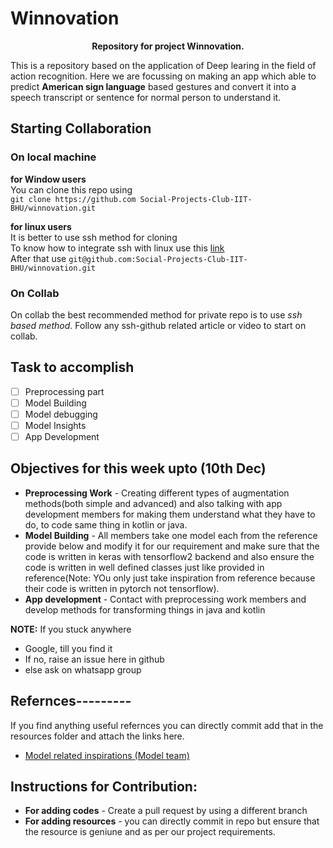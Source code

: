 # Winnovation

<p align = 'center'><b> Repository for project Winnovation.</b></p>

This is a repository based on the application of Deep learing in the field of action recognition. Here we are focussing on making an app which able to predict **American sign language** based gestures and convert it into a speech transcript or sentence for normal person to understand it.

## **Starting Collaboration**
### On local machine

**for Window users**<br>
You can clone this repo using<br> 
`git clone https://github.com Social-Projects-Club-IIT-BHU/winnovation.git `

**for linux users**<br>
It is better to use ssh method for cloning<br>
To know how to integrate ssh with linux use this [link](https://linuxize.com/post/how-to-enable-ssh-on-ubuntu-18-04/)<br>
After that use `git@github.com:Social-Projects-Club-IIT-BHU/winnovation.git`

### On Collab

On collab the best recommended method for private repo is to use *ssh based method*. Follow any ssh-github related article or video to start on collab.


## **Task to accomplish**

- [ ] Preprocessing part
- [ ] Model Building
- [ ] Model debugging
- [ ] Model Insights
- [ ] App Development
  
## Objectives for this week upto (10th Dec)

- **Preprocessing Work** - Creating different types of augmentation methods(both simple and advanced) and also talking with app development members for making them understand what they have to do, to code same thing in kotlin or java.
- **Model Building** - All members take one model each from the reference provide below and modify it for our requirement and make sure that the code is written in keras with tensorflow2 backend and also ensure the code is written in well defined classes just like provided in reference(Note: YOu only just take inspiration from reference because their code is written in pytorch not tensorflow).
- **App development** - Contact with preprocessing work members and develop methods for transforming things in java and kotlin 

**NOTE:** If you stuck anywhere
- Google, till you find it
- If no, raise an issue here in github
- else ask on whatsapp group



## **Refernces---------**

If you find anything useful refernces you can directly commit add that in the resources folder and attach the links here.

- [Model related inspirations (Model team)](https://github.com/0aqz0/SLR)


## **Instructions for Contribution:**

 - **For adding codes** - Create a pull request by using a different branch
 - **For adding resources** - you can directly commit in repo but ensure that the resource is geniune and as per our project requirements.
